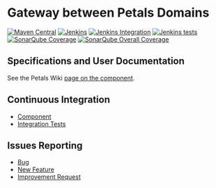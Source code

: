 # Gateway between Petals Domains

[![Maven Central](https://img.shields.io/maven-central/v/org.ow2.petals/petals-bc-gateway.svg)]()
[![Jenkins](https://img.shields.io/jenkins/s/http/jenkins.petalslink.com/Petals%20Components%20-%20BC%20Gateway.svg)](http://jenkins.petalslink.com/job/Petals%20Components%20-%20BC%20Gateway/)
[![Jenkins Integration](https://img.shields.io/jenkins/s/http/jenkins.petalslink.com/BC_Gateway_integration_tests.svg?label=integration)](http://jenkins.petalslink.com/job/BC_Gateway_integration_tests/)
[![Jenkins tests](https://img.shields.io/jenkins/t/http/jenkins.petalslink.com/Petals%20Components%20-%20BC%20Gateway.svg)](http://jenkins.petalslink.com/job/Petals%20Components%20-%20BC%20Gateway/)
[![SonarQube Coverage](https://img.shields.io/sonar/http/sonar.petalslink.com/org.ow2.petals:petals-bc-gateway/coverage.svg)](http://sonar.petalslink.com/?id=org.ow2.petals:petals-bc-gateway)
[![SonarQube Overall Coverage](https://img.shields.io/sonar/http/sonar.petalslink.com/org.ow2.petals:petals-bc-gateway/overall_coverage.svg)](http://sonar.petalslink.com/?id=org.ow2.petals:petals-bc-gateway)
## Specifications and User Documentation

See the Petals Wiki [page on the component](https://doc.petalslink.com/display/petalscomponents/Petals-BC-Gateway).

## Continuous Integration

* [Component](http://jenkins.petalslink.com/job/Petals%20Components%20-%20BC%20Gateway/)
* [Integration Tests](http://jenkins.petalslink.com/job/BC_Gateway_integration_tests/)

## Issues Reporting

* [Bug](https://jira.petalslink.com/secure/CreateIssue.jspa?pid=10250&issuetype=1)
* [New Feature](https://jira.petalslink.com/secure/CreateIssue.jspa?pid=10250&issuetype=2)
* [Improvement Request](https://jira.petalslink.com/secure/CreateIssue.jspa?pid=10250&issuetype=4)
